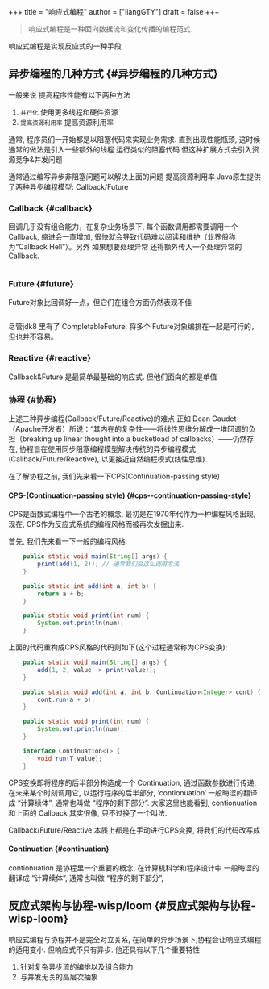 +++
title = "响应式编程"
author = ["liangGTY"]
draft = false
+++

> 响应式编程是一种面向数据流和变化传播的编程范式.

响应式编程是实现反应式的一种手段


## 异步编程的几种方式 {#异步编程的几种方式}

一般来说 提高程序性能有以下两种方法

1.  `并行化` 使用更多线程和硬件资源
2.  `提高资源利用率` 提高资源利用率

通常, 程序员们一开始都是以阻塞代码来实现业务需求. 直到出现性能瓶颈, 这时候 通常的做法是引入一些额外的线程 运行类似的阻塞代码 但这种扩展方式会引入资源竞争&amp;并发问题

通常通过编写异步非阻塞问题可以解决上面的问题 提高资源利用率 Java原生提供了两种异步编程模型: Callback/Future


### Callback {#callback}

回调几乎没有组合能力，在复杂业务场景下, 每个函数调用都需要调用一个Callback, 缩进会一直增加, 很快就会导致代码难以阅读和维护（业界俗称为“Callback Hell”）。另外 如果想要处理异常 还得额外传入一个处理异常的Callback.

```java

```


### Future {#future}

Future对象比回调好一点，但它们在组合方面仍然表现不佳

```java

```

尽管jdk8 里有了 CompletableFuture. 将多个 Future对象编排在一起是可行的，但也并不容易。


### Reactive {#reactive}

Callback&amp;Future 是最简单最基础的响应式. 但他们面向的都是单值


### 协程 {#协程}

上述三种异步编程(Callback/Future/Reactive)的难点 正如 Dean Gaudet（Apache开发者）所说：“其内在的复杂性——将线性思维分解成一堆回调的负担（breaking up linear thought into a bucketload of callbacks）——仍然存在, 协程旨在使用同步阻塞编程模型解决传统的异步编程模式(Callback/Future/Reactive), 以更接近自然编程模式(线性思维).

在了解协程之前, 我们先来看一下CPS(Continuation-passing style)


#### CPS-(Continuation-passing style) {#cps--continuation-passing-style}

CPS是函数式编程中一个古老的概念, 最初是在1970年代作为一种编程风格出现, 现在, CPS作为反应式系统的编程风格而被再次发掘出来.

首先, 我们先来看一下一般的编程风格.

```java
    public static void main(String[] args) {
        print(add(1, 2)); // 通常我们会这么调用方法
    }

    public static int add(int a, int b) {
        return a + b;
    }

    public static void print(int num) {
        System.out.println(num);
    }
```

上面的代码重构成CPS风格的代码则如下(这个过程通常称为CPS变换):

```java
    public static void main(String[] args) {
        add(1, 2, value -> print(value));
    }

    public static void add(int a, int b, Continuation<Integer> cont) {
        cont.run(a + b);
    }

    public static void print(int num) {
        System.out.println(num);
    }

    interface Continuation<T> {
        void run(T value);
    }
```

CPS变换即将程序的后半部分构造成一个 Continuation, 通过函数参数进行传递, 在未来某个时刻调用它, 以运行程序的后半部分, ’contionuation‘ 一般晦涩的翻译成 “计算续体”, 通常也叫做 “程序的剩下部分”. 大家这里也能看到, contionuation 和上面的 Callback 其实很像, 只不过换了一个叫法.

Callback/Future/Reactive 本质上都是在手动进行CPS变换, 将我们的代码改写成


#### Continuation {#continuation}

contionuation 是协程里一个重要的概念, 在计算机科学和程序设计中 一般晦涩的翻译成 “计算续体”, 通常也叫做 “程序的剩下部分”,


## 反应式架构与协程-wisp/loom {#反应式架构与协程-wisp-loom}

响应式编程与协程并不是完全对立关系, 在简单的异步场景下,协程会让响应式编程的适用变小. 但响应式不只有异步. 他还具有以下几个重要特性

1.  针对复杂异步流的编排以及组合能力
2.  与并发无关的高层次抽象
